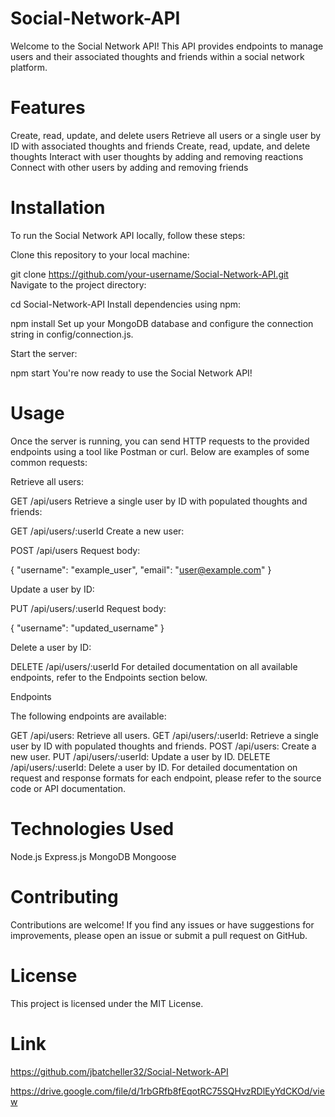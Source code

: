# Social-Network-API

Welcome to the Social Network API! This API provides endpoints to manage users and their associated thoughts and friends within a social network platform.


# Features
Create, read, update, and delete users
Retrieve all users or a single user by ID with associated thoughts and friends
Create, read, update, and delete thoughts
Interact with user thoughts by adding and removing reactions
Connect with other users by adding and removing friends


# Installation
To run the Social Network API locally, follow these steps:

Clone this repository to your local machine:


git clone https://github.com/your-username/Social-Network-API.git
Navigate to the project directory:


cd Social-Network-API
Install dependencies using npm:


npm install
Set up your MongoDB database and configure the connection string in config/connection.js.

Start the server:


npm start
You're now ready to use the Social Network API!

# Usage

Once the server is running, you can send HTTP requests to the provided endpoints using a tool like Postman or curl. Below are examples of some common requests:

Retrieve all users:


GET /api/users
Retrieve a single user by ID with populated thoughts and friends:


GET /api/users/:userId
Create a new user:


POST /api/users
Request body:


{
  "username": "example_user",
  "email": "user@example.com"
}

Update a user by ID:


PUT /api/users/:userId
Request body:


{
  "username": "updated_username"
}

Delete a user by ID:


DELETE /api/users/:userId
For detailed documentation on all available endpoints, refer to the Endpoints section below.

Endpoints

The following endpoints are available:

GET /api/users: Retrieve all users.
GET /api/users/:userId: Retrieve a single user by ID with populated thoughts and friends.
POST /api/users: Create a new user.
PUT /api/users/:userId: Update a user by ID.
DELETE /api/users/:userId: Delete a user by ID.
For detailed documentation on request and response formats for each endpoint, please refer to the source code or API documentation.

# Technologies Used

Node.js
Express.js
MongoDB
Mongoose


# Contributing

Contributions are welcome! If you find any issues or have suggestions for improvements, please open an issue or submit a pull request on GitHub.

# License

This project is licensed under the MIT License.


# Link

https://github.com/jbatcheller32/Social-Network-API

https://drive.google.com/file/d/1rbGRfb8fEqotRC75SQHvzRDlEyYdCKOd/view

